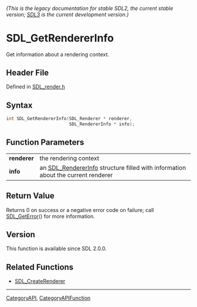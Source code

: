 ###### (This is the legacy documentation for stable SDL2, the current stable version; [SDL3](https://wiki.libsdl.org/SDL3/) is the current development version.)
# SDL_GetRendererInfo

Get information about a rendering context.

## Header File

Defined in [SDL_render.h](https://github.com/libsdl-org/SDL/blob/SDL2/include/SDL_render.h)

## Syntax

```c
int SDL_GetRendererInfo(SDL_Renderer * renderer,
                        SDL_RendererInfo * info);

```

## Function Parameters

|                  |                                                                                                      |
| ---------------- | ---------------------------------------------------------------------------------------------------- |
| **renderer**     | the rendering context                                                                                |
| **info**         | an [SDL_RendererInfo](SDL_RendererInfo) structure filled with information about the current renderer |

## Return Value

Returns 0 on success or a negative error code on failure; call
[SDL_GetError](SDL_GetError)() for more information.

## Version

This function is available since SDL 2.0.0.

## Related Functions

* [SDL_CreateRenderer](SDL_CreateRenderer)

----
[CategoryAPI](CategoryAPI), [CategoryAPIFunction](CategoryAPIFunction)


